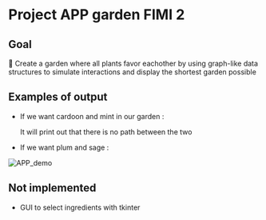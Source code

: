 # Project APP garden FIMI 2

## Goal

:dart: Create a garden where all plants favor eachother by using graph-like data structures to simulate interactions and display the shortest garden possible

## Examples of output

- If we want cardoon and mint in our garden :

     It will print out that there is no path between the two

- If we want plum and sage :

![APP_demo](https://github.com/user-attachments/assets/d0152bb1-52b8-49d3-bfb4-527d51623452)

## Not implemented

- GUI to select ingredients with tkinter
